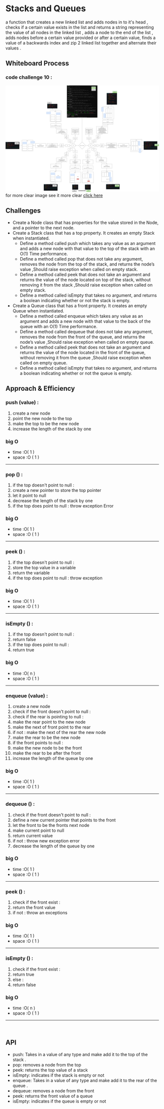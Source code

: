 # Stacks and Queues 
a function that creates a new linked list and adds nodes in to it's head , checks if a certain value exists in the list and returns a string representing the value of all nodes in the linked list , adds a node to the end of the list , adds nodes before a certain value provided or after a certain value, finds a value of a backwards index and zip 2 linked list together and alternate their values .

## Whiteboard Process
### code challenge 10 : 
![white board](https://github.com/tamaraalbilleh/data-structures-and-algorithms/blob/main/javascript-401d9/challenges/assets/cc10.png?raw=true)
for more clear image see it more clear [click here](https://app.diagrams.net/#G1Bvlx6H18OBJsx9vjkUBtNLiHD74On-rW)


## Challenges
* Create a Node class that has properties for the value stored in the Node, and a pointer to the next node.
* Create a Stack class that has a top property. It creates an empty Stack when instantiated.
    * Define a method called push which takes any value as an argument and adds a new node with that value to the top of the stack with an O(1) Time performance.
    * Define a method called pop that does not take any argument, removes the node from the top of the stack, and returns the node’s value ,Should raise exception when called on empty stack.
    * Define a method called peek that does not take an argument and returns the value of the node located on top of the stack, without removing it from the stack ,Should raise exception when called on empty stack.
    * Define a method called isEmpty that takes no argument, and returns a boolean indicating whether or not the stack is empty.
* Create a Queue class that has a front property. It creates an empty Queue when instantiated.
    * Define a method called enqueue which takes any value as an argument and adds a new node with that value to the back of the queue with an O(1) Time performance.
    * Define a method called dequeue that does not take any argument, removes the node from the front of the queue, and returns the node’s value ,Should raise exception when called on empty queue.
    * Define a method called peek that does not take an argument and returns the value of the node located in the front of the queue, without removing it from the queue ,Should raise exception when called on empty queue.
    * Define a method called isEmpty that takes no argument, and returns a boolean indicating whether or not the queue is empty.
## Approach & Efficiency

### push (value) :
1. create a new node
2. point the new node to the top
3. make the top to be the new node
4. increase the length of the stack by one
### big O
* time  :O( 1 )
* space :O ( 1 )
***
###  pop () :
1. if the top doesn't point to null :
2. create a new pointer to store the top pointer
3. let it point to null
4. decrease the length of the stack by one
5. if the top does point to null : throw exception Error
### big O
* time  :O( 1 )
* space :O ( 1 )
***
### peek () :
1. if the top doesn't point to null :
2. store the top value in a variable 
3. return the variable 
4. if the top does point to null : throw exception 
### big O
* time  :O( 1 )
* space :O ( 1 )
***
### isEmpty () :
1. if the top doesn't point to null :
2. return false
3. if the top does point to null :
4. return true 
### big O
* time  :O( n )
* space :O ( 1 )
***
### enqueue (value) :
1. create a new node 
2. check if the front doesn't point to null : 
3. check if the rear is pointing to null :
4. make the rear point to the new node 
5. make the next of front point to the rear
7. if not : make the next of the rear the new node 
8. make the rear to be the new node 
9. if the front points to null : 
10. make the new node to be the front 
11. make the rear to be after the front 
12. increase the length of the queue by one
### big O
* time  :O( 1 )
* space :O ( 1 )
***
### dequeue () :
1. check if the front doesn't point to null : 
2. define a new current pointer that points to the front 
3. let the front to be the fronts next node 
4. make current point to null
5. return current value 
6. if not : throw new exception error
7. decrease the length of the queue by one
### big O
* time  :O( 1 )
* space :O ( 1 )
***
### peek () :
1. check if the front exist :
2. return the front value 
3. if not : throw an exceptions
### big O
* time  :O( 1 )
* space :O ( 1 )
***
### isEmpty () :
1. check if the front exist :
2. return true 
3. else : 
4. return false 
### big O
* time  :O( n )
* space :O ( 1 )
***
<br>

## API
* push: Takes in a value of any type and make add it to the top of the stack .
* pop: removes a node from the top 
* peek: returns the top value of a stack
* isEmpty: indicates if the stack is empty or not 
* enqueue: Takes in a value of any type and make add it to the rear of the queue .
* dequeue: removes a node from the front  
* peek: returns the front value of a queue
* isEmpty: indicates if the queue is empty or not 
